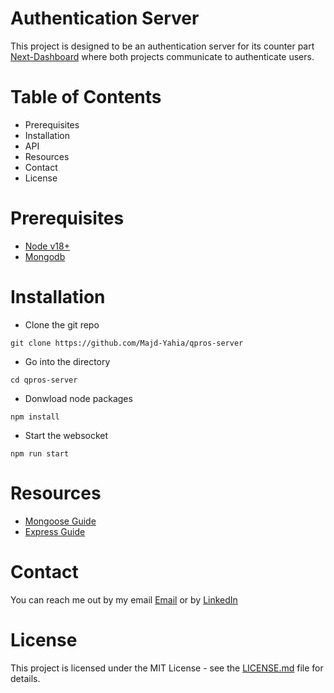 # Authentication Server
This project is designed to be an authentication server for its counter part [Next-Dashboard](https://github.com/Majd-Yahia/qpros-authentication) where both projects communicate to authenticate users.

# Table of Contents
- Prerequisites
- Installation
- API
- Resources
- Contact
- License

# Prerequisites
- [Node v18+ ](https://nodejs.org/en/download)
- [Mongodb](https://www.mongodb.com/download-center/community/releases)

# Installation
- Clone the git repo
```
git clone https://github.com/Majd-Yahia/qpros-server
```
- Go into the directory
```
cd qpros-server
```
- Donwload node packages
```
npm install
```
- Start the websocket
```
npm run start
```

# Resources
- [Mongoose Guide](https://mongoosejs.com/docs/guide.html)
- [Express Guide](https://expressjs.com/en/starter/installing.html)

# Contact
You can reach me out by my email [Email](mailto:majd.m4a4@gmail.com) or by [LinkedIn](https://www.linkedin.com/in/majd-yahia/) 

# License
This project is licensed under the MIT License - see the [LICENSE.md](LICENSE.md) file for details.
